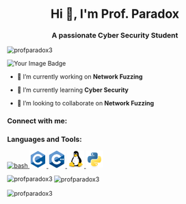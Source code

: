 <h1 align="center">Hi 👋, I'm Prof. Paradox</h1>
<h3 align="center">A passionate Cyber Security Student</h3>

<p align="left"> <img src="https://komarev.com/ghpvc/?username=profparadox3&label=Profile%20views&color=0e75b6&style=flat" alt="profparadox3" /> </p>

<img src="https://tryhackme-badges.s3.amazonaws.com/Prof.Paradox.png" alt="Your Image Badge" />

- 🔭 I’m currently working on **Network Fuzzing**

- 🌱 I’m currently learning **Cyber Security**

- 👯 I’m looking to collaborate on **Network Fuzzing**


<h3 align="left">Connect with me:</h3>
<p align="left">
</p>

<h3 align="left">Languages and Tools:</h3>
<p align="left"> <a href="https://www.gnu.org/software/bash/" target="_blank" rel="noreferrer"> <img src="https://www.vectorlogo.zone/logos/gnu_bash/gnu_bash-icon.svg" alt="bash" width="40" height="40"/> </a> <a href="https://www.cprogramming.com/" target="_blank" rel="noreferrer"> <img src="https://raw.githubusercontent.com/devicons/devicon/master/icons/c/c-original.svg" alt="c" width="40" height="40"/> </a> <a href="https://www.w3schools.com/cpp/" target="_blank" rel="noreferrer"> <img src="https://raw.githubusercontent.com/devicons/devicon/master/icons/cplusplus/cplusplus-original.svg" alt="cplusplus" width="40" height="40"/> </a> <a href="https://www.linux.org/" target="_blank" rel="noreferrer"> <img src="https://raw.githubusercontent.com/devicons/devicon/master/icons/linux/linux-original.svg" alt="linux" width="40" height="40"/> </a> <a href="https://www.python.org" target="_blank" rel="noreferrer"> <img src="https://raw.githubusercontent.com/devicons/devicon/master/icons/python/python-original.svg" alt="python" width="40" height="40"/> </a> </p>

<p><img align="left" src="https://github-readme-stats.vercel.app/api/top-langs?username=profparadox3&show_icons=true&locale=en&layout=compact" alt="profparadox3" /></p>

<p>&nbsp;<img align="center" src="https://github-readme-stats.vercel.app/api?username=profparadox3&show_icons=true&locale=en" alt="profparadox3" /></p>

<p><img align="center" src="https://github-readme-streak-stats.herokuapp.com/?user=profparadox3&" alt="profparadox3" /></p>

